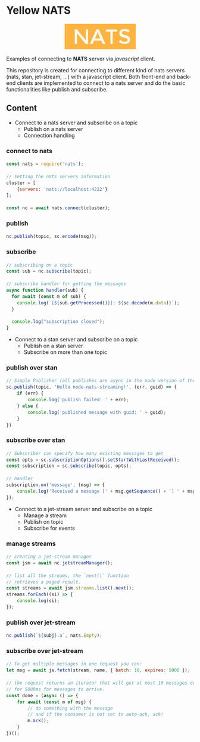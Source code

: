 # Yellow NATS

<p align="center">
  <img src=".github/readme/logo.jpeg" width="191" alt="logo" />
</p>

Examples of connecting to **NATS** server via _javascript_ client.

This repository is created for connecting to different kind of nats servers (nats, stan, jet-stream, ...) with
a javascript client. Both front-end and back-end clients are implemented to connect to a nats server and do the basic functionalities like publish
and subscribe.

## Content
- Connect to a nats server and subscribe on a topic
  - Publish on a nats server 
  - Connection handling

### connect to nats
```js
const nats = require('nats');

// setting the nats servers information
cluster = [
    {servers: 'nats://localhost:4222'}
];

const nc = await nats.connect(cluster);
```

### publish
```js
nc.publish(topic, sc.encode(msg));
```

### subscribe
```js
// subscribing on a topic
const sub = nc.subscribe(topic);

// subscribe handler for getting the messages
async function handler(sub) {
  for await (const m of sub) {
    console.log(`[${sub.getProcessed()}]: ${sc.decode(m.data)}`);
  }

  console.log("subscription closed");
}
```

- Connect to a stan server and subscribe on a topic
  - Publish on a stan server
  - Subscribe on more than one topic

### publish over stan
```js
// Simple Publisher (all publishes are async in the node version of the client)
sc.publish(topic, 'Hello node-nats-streaming!', (err, guid) => {
    if (err) {
        console.log('publish failed: ' + err);
    } else {
        console.log('published message with guid: ' + guid);
    }
})
```

### subscribe over stan
```js
// Subscriber can specify how many existing messages to get
const opts = sc.subscriptionOptions().setStartWithLastReceived();
const subscription = sc.subscribe(topic, opts);

// handler
subscription.on('message', (msg) => {
    console.log('Received a message [' + msg.getSequence() + '] ' + msg.getData());
});
```

- Connect to a jet-stream server and subscribe on a topic
  - Manage a stream
  - Publish on topic
  - Subscribe for events

### manage streams
```js
// creating a jet-stream manager
const jsm = await nc.jetstreamManager();

// list all the streams, the `next()` function
// retrieves a paged result.
const streams = await jsm.streams.list().next();
streams.forEach((si) => {
    console.log(si);
});
```

### publish over jet-stream
```js
nc.publish(`${subj}.a`, nats.Empty);
```

### subscribe over jet-stream
```js
// To get multiple messages in one request you can:
let msg = await js.fetch(stream, name, { batch: 10, expires: 5000 });

// the request returns an iterator that will get at most 10 messages or wait
// for 5000ms for messages to arrive.
const done = (async () => {
    for await (const m of msg) {
        // do something with the message
        // and if the consumer is not set to auto-ack, ack!
        m.ack();
    }
})();
```
